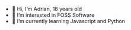 - 👋 Hi, I’m Adrian, 18 years old
- 👀 I’m interested in FOSS Software
- 🌱 I’m currently learning Javascript and Python

<!---
OtherExit/OtherExit is a ✨ special ✨ repository because its `README.md` (this file) appears on your GitHub profile.
You can click the Preview link to take a look at your changes.
--->
